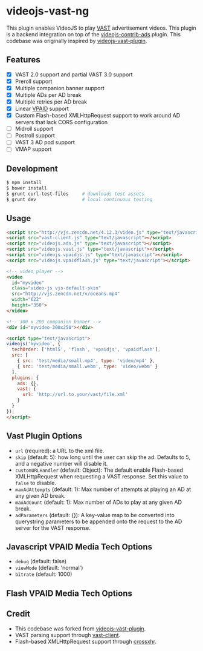 # videojs-vast-ng
This plugin enables VideoJS to play [VAST](https://www.iab.net/vast) advertisement videos. This plugin is a backend integration on top of the [videojs-contrib-ads](https://github.com/videojs/videojs-contrib-ads) plugin. This codebase was originally inspired by [videojs-vast-plugin](https://github.com/theonion/videojs-vast-plugin).

## Features
- [x] VAST 2.0 support and partial VAST 3.0 support
- [x] Preroll support
- [x] Multiple companion banner support
- [x] Multiple ADs per AD break
- [x] Multiple retries per AD break
- [x] Linear [VPAID](http://www.iab.net/vpaid) support
- [x] Custom Flash-based XMLHttpRequest support to work around AD servers that lack CORS configuration
- [ ] Midroll support
- [ ] Postroll support
- [ ] VAST 3 AD pod support
- [ ] VMAP support

## Development
```bash
$ npm install
$ bower install
$ grunt curl-test-files     # downloads test assets
$ grunt dev                 # local continuous testing
```

## Usage
```html
<script src="http://vjs.zencdn.net/4.12.3/video.js" type="text/javascript"></script>
<script src="vast-client.js" type="text/javascript"></script>
<script src="videojs.ads.js" type="text/javascript"></script>
<script src="videojs.vast.js" type="text/javascript"></script>
<script src="videojs.vpaidjs.js" type="text/javascript"></script>
<script src="videojs.vpaidflash.js" type="text/javascript"></script>

<!-- video player -->
<video
  id="myvideo"
  class="video-js vjs-default-skin"
  src="http://vjs.zencdn.net/v/oceans.mp4"
  width="622"
  height="350">
</video>

<!-- 300 x 200 companion banner -->
<div id="myvideo-300x250"></div>

<script type="text/javascript">
videojs('myvideo', {
  techOrder: ['html5', 'flash', 'vpaidjs', 'vpaidflash'],
  src: [
    { src: 'test/media/small.mp4', type: 'video/mp4' },
    { src: 'test/media/small.webm', type: 'video/webm' }
  ],
  plugins: {
    ads: {},
    vast: {
      url: 'http://url.to.your/vast/file.xml'
    }
  }
});
</script>
```

## Vast Plugin Options
- `url` (required): a URL to the xml file.
- `skip` (default: 5): how long until the user can skip the ad. Defaults to 5, and a negative number will disable it.
- `customURLHandler` (default: Object): The default enable Flash-based XMLHttpRequest when requesting a VAST response.
  Set this value to `false` to disable.
- `maxAdAttempts` (default: 1): Max number of attempts at playing an AD at any given AD break.
- `maxAdCount` (default: 1): Max number of ADs to play at any given AD break.
- `adParameters` (default: {}): A key-value map to be converted into querystring parameters to be appended onto the
  request to the AD server for the VAST response.

## Javascript VPAID Media Tech Options
- `debug` (default: false)
- `viewMode` (default: 'normal')
- `bitrate` (default: 1000)

## Flash VPAID Media Tech Options

## Credit
- This codebase was forked from [videojs-vast-plugin](https://github.com/theonion/videojs-vast-plugin).
- VAST parsing support through [vast-client](https://github.com/dailymotion/vast-client-js).
- Flash-based XMLHttpRequest support through [crossxhr](https://github.com/RobinQu/CrossXHR).
